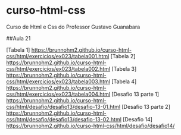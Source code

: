 # curso-html-css
 Curso de Html e Css do Professor Gustavo Guanabara

##Aula 21

[Tabela 1] https://brunnohm2.github.io/curso-html-css/html/exercicios/ex023/tabela001.html
[Tabela 2] https://brunnohm2.github.io/curso-html-css/html/exercicios/ex023/tabela002.html
[Tabela 3] https://brunnohm2.github.io/curso-html-css/html/exercicios/ex023/tabela003.html
[Tabela 4] https://brunnohm2.github.io/curso-html-css/html/exercicios/ex023/tabela004.html
[Desafio 13 parte 1] https://brunnohm2.github.io/curso-html-css/html/desafio/desafio13/desafio-13-01.html
[Desafio 13 parte 2] https://brunnohm2.github.io/curso-html-css/html/desafio/desafio13/desafio-13-02.html
[Desafio 14] https://brunnohm2.github.io/curso-html-css/html/desafio/desafio14/